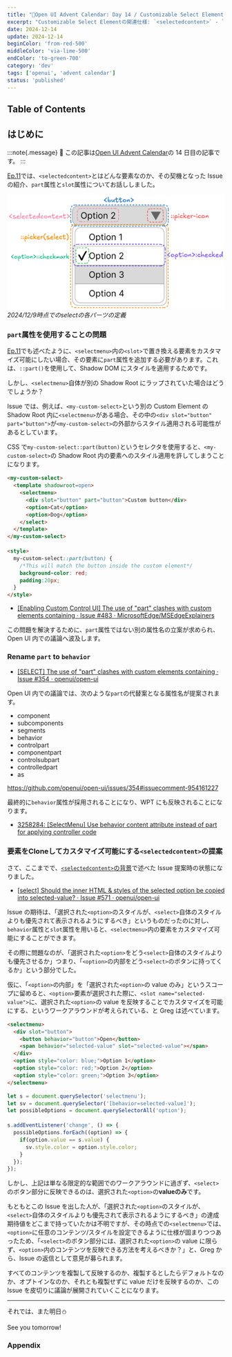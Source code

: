 ```yaml
---
title: "🎄Open UI Advent Calendar: Day 14 / Customizable Select Element Ep.12"
excerpt: "Customizable Select Elementの関連仕様: `<selectedcontent>` - `part`属性をCSEのUA実装で使用することの問題から、`part`属性を`behavior`属性にリネームへ。`<option>`のvalueのみならず、内部コンテンツ自体を`<selectedcontent>`に反映する仕様策定の示唆"
date: 2024-12-14
update: 2024-12-14
beginColor: 'from-red-500'
middleColor: 'via-lime-500'
endColor: 'to-green-700'
category: 'dev'
tags: ['openui', 'advent calendar']
status: 'published'
---
```

## Table of Contents

## はじめに

:::note{.message}
🎄 この記事は[Open UI Advent Calendar](https://adventar.org/calendars/10293)の 14 日目の記事です。
:::

[Ep.11](https://blog.sakupi01.com/dev/articles/2024-openui-advent-13)では、`<selectedcontent>`とはどんな要素なのか、その契機となった Issue の紹介、`part`属性と`slot`属性についてお話ししました。

![2024/12/9時点でのselectの各パーツの定義](../../../../assets/images/select-anatomy.png)
*2024/12/9時点でのselectの各パーツの定義*

### `part`属性を使用することの問題

[Ep.11](https://blog.sakupi01.com/dev/articles/2024-openui-advent-13)でも述べたように、`<selectmenu>`内の`<slot>`で置き換える要素をカスタマイズ可能にしたい場合、その要素に`part`属性を追加する必要があります。これは、`::part()`を使用して、Shadow DOM にスタイルを適用するためです。

しかし、`<selectmenu>`自体が別の Shadow Root にラップされていた場合はどうでしょうか？

Issue では、例えば、`<my-custom-select>`という別の Custom Element の Shadow Root 内に`<selectmenu>`がある場合、その中の`<div slot="button" part="button">`が`<my-custom-select>`の外部からスタイル適用される可能性があるとしています。

CSS で`my-custom-select::part(button)`というセレクタを使用すると、`<my-custom-select>`の Shadow Root 内の要素へのスタイル適用を許してしまうことになります。

```html
<my-custom-select>
  <template shadowroot=open>
    <selectmenu>
      <div slot="button" part="button">Custom button</div>
      <option>Cat</option>
      <option>Dog</option>
    </select>
  </template>
</my-custom-select>

<style>
  my-custom-select::part(button) {
    /*This will match the button inside the custom element*/
    background-color: red;
    padding:20px;
  }
</style>
```

- [[Enabling Custom Control UI] The use of "part" clashes with custom elements containing <selectmenu> · Issue #483 · MicrosoftEdge/MSEdgeExplainers](https://github.com/MicrosoftEdge/MSEdgeExplainers/issues/483)

この問題を解決するために、`part`属性ではない別の属性名の立案が求められ、Open UI 内での議論へ波及します。

### Rename `part` to `behavior`

- [[SELECT] The use of "part" clashes with custom elements containing <selectmenu> · Issue #354 · openui/open-ui](https://github.com/openui/open-ui/issues/354)

Open UI 内での議論では、次のような`part`の代替案となる属性名が提案されます。

- component
- subcomponents
- segments
- behavior
- controlpart
- componentpart
- controlsubpart
- controlledpart
- as

<https://github.com/openui/open-ui/issues/354#issuecomment-954161227>

最終的に`behavior`属性が採用されることになり、WPT にも反映されることになります。

- [3258284: [SelectMenu] Use behavior content attribute instead of part for applying controller code](https://chromium-review.googlesource.com/c/chromium/src/+/3258284)

### 要素をCloneしてカスタマイズ可能にする`<selectedcontent>`の提案

さて、ここまでで、[`<selectedcontent>`の背景](https://blog.sakupi01.com/dev/articles/2024-openui-advent-13#selectedcontentの背景)で述べた Issue 提案時の状態になりました。

- [[select] Should the inner HTML & styles of the selected option be copied into selected-value? · Issue #571 · openui/open-ui](https://github.com/openui/open-ui/issues/571)

Issue の期待は、「選択された`<option>`のスタイルが、`<select>`自体のスタイルよりも優先されて表示されるようにするべき」というものだったのに対し、`behavior`属性と`slot`属性を用いると、`<selectmenu>`内の要素をカスタマイズ可能にすることができます。

その際に問題なのが、「選択された`<option>`をどう`<select>`自体のスタイルよりも優先させるか」つまり、「`<option>`の内部をどう`<select>`のボタンに持ってくるか」という部分でした。

仮に、「`<option>`の内部」を「選択された`<option>`の value のみ」というスコープに留めると、`<option>`要素が選択された際に、`<slot name="selected-value">`に、選択された`<option>`の value を反映することでカスタマイズを可能にする、というワークアラウンドが考えられている、と Greg は述べています。

```html
<selectmenu>
  <div slot="button">
    <button behavior="button">Open</button>
    <span behavior="selected-value" slot="selected-value"></span>
  </div>
  <option style="color: blue;">Option 1</option>
  <option style="color: red;">Option 2</option>
  <option style="color: green;">Option 3</option>
</selectmenu>
```

```js
let s = document.querySelector('selectmenu');
let sv = document.querySelector('[behavior=selected-value]');
let possibleOptions = document.querySelectorAll('option');

s.addEventListener('change', () => {
  possibleOptions.forEach((option) => {
    if(option.value == s.value) {
      sv.style.color = option.style.color;
    } 
  });
});
```

しかし、上記は単なる限定的な範囲でのワークアラウンドに過ぎず、`<select>`のボタン部分に反映できるのは、選択された`<option>`の**valueのみ**です。

もともとこの Issue を出した人が、「選択された`<option>`のスタイルが、`<select>`自体のスタイルよりも優先されて表示されるようにするべき」の達成期待値をどこまで持っていたかは不明ですが、その時点での`<selectmenu>`では、`<option>`に任意のコンテンツ/スタイルを設定できるように仕様が固まりつつあったため、「`<select>`のボタン部分には、選択された`<option>`の value に限らず、`<option>`内のコンテンツを反映できる方法を考えるべきか？」と、Greg から、Issue の返信として意見が募られます。

すべてのコンテンツを複製して反映するのか、複製するとしたらデフォルトなのか、オプトインなのか、それとも複製せずに value だけを反映するのか、この Issue を皮切りに議論が展開されていくことになります。

***

それでは、また明日⛄

See you tomorrow!

### Appendix
